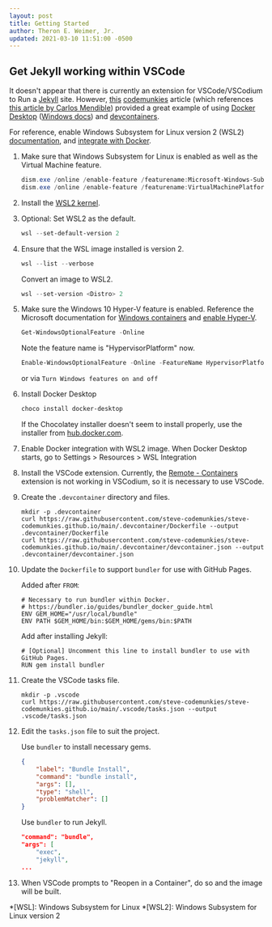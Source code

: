 ```yaml
---
layout: post
title: Getting Started
author: Theron E. Weimer, Jr.
updated: 2021-03-10 11:51:00 -0500
---
```

## Get Jekyll working within VSCode

It doesn't appear that there is currently an extension for VSCode/VSCodium to Run a [Jekyll](https://jekyllrb.com/) site. However, [this](https://www.codemunki.es/2020/09/22/run-jekyll-vs-code-devcontainer/) [codemunkies](https://www.codemunki.es/) article (which references [this article by Carlos Mendible](https://carlos.mendible.com/2020/01/10/vs-code-remote-containers-jekyll/)) provided a great example of using [Docker](https://www.docker.com/) [Desktop](https://www.docker.com/products/docker-desktop) ([Windows docs](https://docs.docker.com/docker-for-windows/)) and [devcontainers](https://code.visualstudio.com/docs/remote/create-dev-container).

For reference, enable Windows Subsystem for Linux version 2 (WSL2) [documentation](https://docs.microsoft.com/en-us/windows/wsl/install-win10), and [integrate with Docker](https://docs.docker.com/docker-for-windows/wsl/).

1. Make sure that Windows Subsystem for Linux is enabled as well as the Virtual Machine feature.

    ```powershell
    dism.exe /online /enable-feature /featurename:Microsoft-Windows-Subsystem-Linux /all /norestart
    dism.exe /online /enable-feature /featurename:VirtualMachinePlatform /all /norestart
    ```

1. Install the [WSL2 kernel](https://wslstorestorage.blob.core.windows.net/wslblob/wsl_update_x64.msi).
1. Optional: Set WSL2 as the default.

    ```powershell
    wsl --set-default-version 2
    ```

1. Ensure that the WSL image installed is version 2.

    ```powershell
    wsl --list --verbose
    ```

    Convert an image to WSL2.

    ```powershell
    wsl --set-version <Distro> 2
    ```

1. Make sure the Windows 10 Hyper-V feature is enabled.  Reference the Microsoft documentation for [Windows containers](https://docs.microsoft.com/en-us/virtualization/windowscontainers/quick-start/set-up-environment?tabs=Windows-10) and [enable Hyper-V](https://docs.microsoft.com/en-us/virtualization/hyper-v-on-windows/quick-start/enable-hyper-v).

    ```powershell
    Get-WindowsOptionalFeature -Online
    ```

    Note the feature name is "HypervisorPlatform" now.

    ```powershell
    Enable-WindowsOptionalFeature -Online -FeatureName HypervisorPlatform -All
    ```

    or via ```Turn Windows features on and off```

1. Install Docker Desktop

    ```powershell
    choco install docker-desktop
    ```

    If the Chocolatey installer doesn't seem to install properly, use the installer from [hub.docker.com](https://hub.docker.com).

1. Enable Docker integration with WSL2 image.  When Docker Desktop starts, go to Settings > Resources > WSL Integration
1. Install the VSCode extension.  Currently, the [Remote - Containers](https://marketplace.visualstudio.com/items?itemName=ms-vscode-remote.remote-containers) extension is not working in VSCodium, so it is necessary to use VSCode.
1. Create the `.devcontainer` directory and files.

    ```shell
    mkdir -p .devcontainer
    curl https://raw.githubusercontent.com/steve-codemunkies/steve-codemunkies.github.io/main/.devcontainer/Dockerfile --output .devcontainer/Dockerfile
    curl https://raw.githubusercontent.com/steve-codemunkies/steve-codemunkies.github.io/main/.devcontainer/devcontainer.json --output .devcontainer/devcontainer.json
    ```

1. Update the `Dockerfile` to support `bundler` for use with GitHub Pages.

    Added after `FROM`:

    ```docker
    # Necessary to run bundler within Docker.
    # https://bundler.io/guides/bundler_docker_guide.html
    ENV GEM_HOME="/usr/local/bundle"
    ENV PATH $GEM_HOME/bin:$GEM_HOME/gems/bin:$PATH
    ```

    Add after installing Jekyll:

    ```docker
    # [Optional] Uncomment this line to install bundler to use with GitHub Pages.
    RUN gem install bundler
    ```

1. Create the VSCode tasks file.

    ```shell
    mkdir -p .vscode
    curl https://raw.githubusercontent.com/steve-codemunkies/steve-codemunkies.github.io/main/.vscode/tasks.json --output .vscode/tasks.json
    ```

1. Edit the `tasks.json` file to suit the project.

    Use `bundler` to install necessary gems.

    ```json
    {
        "label": "Bundle Install",
        "command": "bundle install",
        "args": [],
        "type": "shell",
        "problemMatcher": []
    }
    ```

    Use `bundler` to run Jekyll.

    ```json
    "command": "bundle",
    "args": [
        "exec",
        "jekyll",
    ...
    ```

1. When VSCode prompts to "Reopen in a Container", do so and the image will be built.

*[WSL]: Windows Subsystem for Linux
*[WSL2]: Windows Subsystem for Linux version 2
